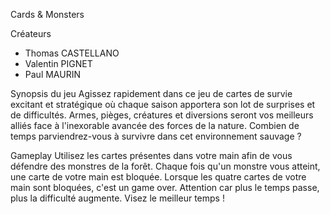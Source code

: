 Cards & Monsters

Créateurs
- Thomas CASTELLANO
- Valentin PIGNET
- Paul MAURIN

Synopsis du jeu
Agissez rapidement dans ce jeu de cartes de survie excitant et stratégique où chaque saison apportera son lot de surprises et de difficultés. 
Armes, pièges, créatures et diversions seront vos meilleurs alliés face à l'inexorable avancée des forces de la nature.
Combien de temps parviendrez-vous à survivre dans cet environnement sauvage ?

Gameplay
Utilisez les cartes présentes dans votre main afin de vous défendre des monstres de la forêt.
Chaque fois qu'un monstre vous atteint, une carte de votre main est bloquée.
Lorsque les quatre cartes de votre main sont bloquées, c'est un game over.
Attention car plus le temps passe, plus la difficulté augmente.
Visez le meilleur temps !
